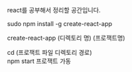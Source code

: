react를 공부해서 정리할 공간입니다.

sudo npm install -g create-react-app<br>

create-react-app (디렉토리 명) (프로잭트명)<br>

cd (프로잭트 파일 디렉토리 경로)<br>
npm start 프로잭트 가동<br>
